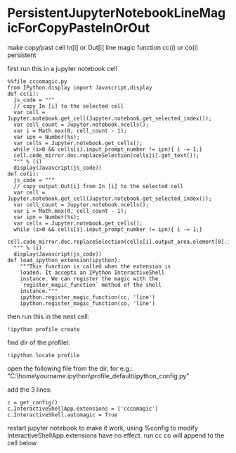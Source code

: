 # PersistentJupyterNotebookLineMagicForCopyPasteInOrOut

make copy/past cell In[i] or Out[i] line magic function cc(i) or co(i) persistent

first run this in a jupyter notebook cell

```
%%file cccomagic.py
from IPython.display import Javascript,display
def cc(i):
  js_code = """
  // copy In [i] to the selected cell
  var cell = Jupyter.notebook.get_cell(Jupyter.notebook.get_selected_index());
  var cell_count = Jupyter.notebook.ncells();
  var i = Math.max(0, cell_count - 1);
  var ipn = Number(%s);
  var cells = Jupyter.notebook.get_cells();
  while (i>0 && cells[i].input_prompt_number != ipn){ i -= 1;}
  cell.code_mirror.doc.replaceSelection(cells[i].get_text());
  """ % (i)
  display(Javascript(js_code))
def co(i):
  js_code = """
  // copy output Out[i] from In [i] to the selected cell
  var cell = Jupyter.notebook.get_cell(Jupyter.notebook.get_selected_index());
  var cell_count = Jupyter.notebook.ncells();
  var i = Math.max(0, cell_count - 1);
  var ipn = Number(%s);
  var cells = Jupyter.notebook.get_cells();
  while (i>0 && cells[i].input_prompt_number != ipn){ i -= 1;}
  cell.code_mirror.doc.replaceSelection(cells[i].output_area.element[0].innerText);
  """ % (i)
  display(Javascript(js_code))
def load_ipython_extension(ipython):
    """This function is called when the extension is
    loaded. It accepts an IPython InteractiveShell
    instance. We can register the magic with the
    `register_magic_function` method of the shell
    instance."""
    ipython.register_magic_function(cc, 'line')
    ipython.register_magic_function(co, 'line')
```    

then run this in the next cell:
```
!ipython profile create
```

find dir of the profilel:
```
!ipython locate profile 
```

open the following file from the dir, for e.g.:
"C:\home\yourname\.ipython\profile_default\ipython_config.py"

add the 3 lines:
```
c = get_config()
c.InteractiveShellApp.extensions = ['cccomagic']
c.InteractiveShell.automagic = True
```

restart jupyter notebook to make it work, using %config to modify InteractiveShellApp.extensions have no effect.
run cc co will append to the cell below
